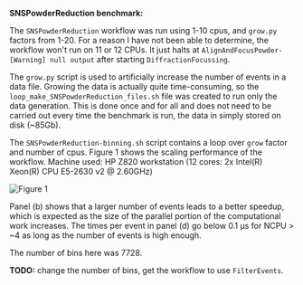 **SNSPowderReduction benchmark:**

The `SNSPowderReduction` workflow was run using 1-10 cpus, and `grow.py` factors from 1-20.
For a reason I have not been able to determine, the workflow won't run on 11 or 12 CPUs. It just 
halts at `AlignAndFocusPowder-[Warning] null output` after starting `DiffractionFocussing`.

The `grow.py` script is used to artificially increase the number of events in a data file.
Growing the data is actually quite time-consuming, so the `loop_make_SNSPowderReduction_files.sh` 
file was created to run only the data generation. This is done once and for all and does not need 
to be carried out every time the benchmark is run, the data in simply stored on disk (~85Gb).

The `SNSPowderReduction-binning.sh` script contains a loop over `grow` factor and number of cpus.
Figure 1 shows the scaling performance of the workflow. Machine used: HP Z820 workstation (12 
cores: 2x Intel(R) Xeon(R) CPU E5-2630 v2 @ 2.60GHz)

![Figure 1](https://raw.githubusercontent.com/nvaytet/data-reduction-hardware-requirements/master/benchmarks/SNSPowderReduction_bench.png)

Panel (b) shows that a larger number of events leads to a better speedup, which is expected as the 
size of the parallel portion of the computational work increases. The times per event in panel (d) 
go below 0.1 &mu;s for NCPU > ~4 as long as the number of events is high enough.

The number of bins here was 7728.

**TODO:** change the number of bins, get the workflow to use `FilterEvents`.
